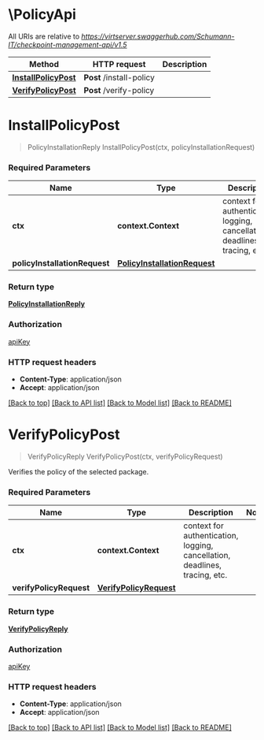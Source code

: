 # \PolicyApi

All URIs are relative to *https://virtserver.swaggerhub.com/Schumann-IT/checkpoint-management-api/v1.5*

Method | HTTP request | Description
------------- | ------------- | -------------
[**InstallPolicyPost**](PolicyApi.md#InstallPolicyPost) | **Post** /install-policy | 
[**VerifyPolicyPost**](PolicyApi.md#VerifyPolicyPost) | **Post** /verify-policy | 


# **InstallPolicyPost**
> PolicyInstallationReply InstallPolicyPost(ctx, policyInstallationRequest)


### Required Parameters

Name | Type | Description  | Notes
------------- | ------------- | ------------- | -------------
 **ctx** | **context.Context** | context for authentication, logging, cancellation, deadlines, tracing, etc.
  **policyInstallationRequest** | [**PolicyInstallationRequest**](PolicyInstallationRequest.md)|  | 

### Return type

[**PolicyInstallationReply**](PolicyInstallationReply.md)

### Authorization

[apiKey](../README.md#apiKey)

### HTTP request headers

 - **Content-Type**: application/json
 - **Accept**: application/json

[[Back to top]](#) [[Back to API list]](../README.md#documentation-for-api-endpoints) [[Back to Model list]](../README.md#documentation-for-models) [[Back to README]](../README.md)

# **VerifyPolicyPost**
> VerifyPolicyReply VerifyPolicyPost(ctx, verifyPolicyRequest)


Verifies the policy of the selected package.

### Required Parameters

Name | Type | Description  | Notes
------------- | ------------- | ------------- | -------------
 **ctx** | **context.Context** | context for authentication, logging, cancellation, deadlines, tracing, etc.
  **verifyPolicyRequest** | [**VerifyPolicyRequest**](VerifyPolicyRequest.md)|  | 

### Return type

[**VerifyPolicyReply**](VerifyPolicyReply.md)

### Authorization

[apiKey](../README.md#apiKey)

### HTTP request headers

 - **Content-Type**: application/json
 - **Accept**: application/json

[[Back to top]](#) [[Back to API list]](../README.md#documentation-for-api-endpoints) [[Back to Model list]](../README.md#documentation-for-models) [[Back to README]](../README.md)

